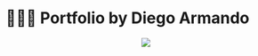 # 👨🏻‍💻 Portfolio by Diego Armando

<div align="center">
<a href="https://porfolio.dev/">
<img src="https://github.com/dgox16/portfolio/assets/90411765/8b720a02-7df2-49f6-bcfa-0a3d059f9587">
</a>
<p></p>
</div>
